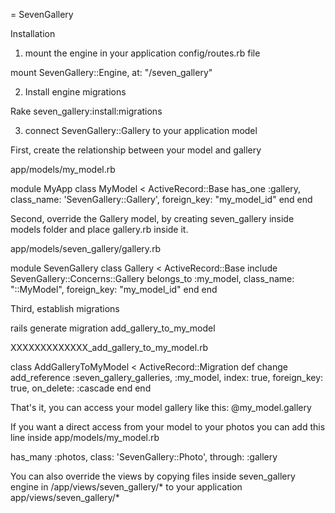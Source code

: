 = SevenGallery

Installation

1. mount the engine in your application config/routes.rb file

mount SevenGallery::Engine, at: "/seven_gallery"

2. Install engine migrations

Rake seven_gallery:install:migrations

3. connect SevenGallery::Gallery to your application model

First, create the relationship between your model and gallery

app/models/my_model.rb

module MyApp
  class MyModel < ActiveRecord::Base
    has_one :gallery, class_name: 'SevenGallery::Gallery', foreign_key: "my_model_id"
  end
end

Second, override the Gallery model, by creating seven_gallery inside models folder and place gallery.rb inside it.

app/models/seven_gallery/gallery.rb

module SevenGallery
  class Gallery < ActiveRecord::Base
    include SevenGallery::Concerns::Gallery
    belongs_to :my_model, class_name: "::MyModel", foreign_key: "my_model_id"
  end
end

Third, establish migrations

rails generate migration add_gallery_to_my_model

XXXXXXXXXXXXX_add_gallery_to_my_model.rb

class AddGalleryToMyModel < ActiveRecord::Migration
  def change
    add_reference :seven_gallery_galleries, :my_model, index: true, foreign_key: true, on_delete: :cascade
  end
end

That's it, you can access your model gallery like this: @my_model.gallery

If you want a direct access from your model to your photos you can add this line inside app/models/my_model.rb

has_many :photos, class: 'SevenGallery::Photo', through: :gallery

You can also override the views by copying files inside seven_gallery engine in <SevenGallery Root>/app/views/seven_gallery/* to your application app/views/seven_gallery/*
